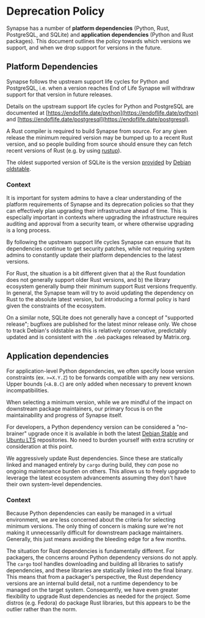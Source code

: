 # Deprecation Policy

Synapse has a number of **platform dependencies** (Python, Rust, PostgreSQL, and SQLite)
and **application dependencies** (Python and Rust packages). This document outlines the
policy towards which versions we support, and when we drop support for versions in the
future.

## Platform Dependencies

Synapse follows the upstream support life cycles for Python and PostgreSQL,
i.e. when a version reaches End of Life Synapse will withdraw support for that
version in future releases.

Details on the upstream support life cycles for Python and PostgreSQL are
documented at [https://endoflife.date/python](https://endoflife.date/python) and
[https://endoflife.date/postgresql](https://endoflife.date/postgresql).

A Rust compiler is required to build Synapse from source. For any given release
the minimum required version may be bumped up to a recent Rust version, and so
people building from source should ensure they can fetch recent versions of Rust
(e.g. by using [rustup](https://rustup.rs/)).

The oldest supported version of SQLite is the version
[provided](https://packages.debian.org/oldstable/libsqlite3-0) by
[Debian oldstable](https://wiki.debian.org/DebianOldStable).


### Context

It is important for system admins to have a clear understanding of the platform
requirements of Synapse and its deprecation policies so that they can
effectively plan upgrading their infrastructure ahead of time. This is
especially important in contexts where upgrading the infrastructure requires
auditing and approval from a security team, or where otherwise upgrading is a
long process.

By following the upstream support life cycles Synapse can ensure that its
dependencies continue to get security patches, while not requiring system admins
to constantly update their platform dependencies to the latest versions.

For Rust, the situation is a bit different given that a) the Rust foundation
does not generally support older Rust versions, and b) the library ecosystem
generally bump their minimum support Rust versions frequently. In general, the
Synapse team will try to avoid updating the dependency on Rust to the absolute
latest version, but introducing a formal policy is hard given the constraints of
the ecosystem.

On a similar note, SQLite does not generally have a concept of "supported 
release"; bugfixes are published for the latest minor release only. We chose to
track Debian's oldstable as this is relatively conservative, predictably updated
and is consistent with the `.deb` packages released by Matrix.org.


## Application dependencies

For application-level Python dependencies, we often specify loose version constraints
(ex. `>=X.Y.Z`) to be forwards compatible with any new versions. Upper bounds (`<A.B.C`)
are only added when necessary to prevent known incompatibilities.

When selecting a minimum version, while we are mindful of the impact on downstream
package maintainers, our primary focus is on the maintainability and progress of Synapse
itself.

For developers, a Python dependency version can be considered a "no-brainer" upgrade once it is
available in both the latest [Debian Stable](https://packages.debian.org/stable/) and
[Ubuntu LTS](https://launchpad.net/ubuntu) repositories. No need to burden yourself with
extra scrutiny or consideration at this point.

We aggressively update Rust dependencies. Since these are statically linked and managed
entirely by `cargo` during build, they *can* pose no ongoing maintenance burden on others.
This allows us to freely upgrade to leverage the latest ecosystem advancements assuming
they don't have their own system-level dependencies.


### Context

Because Python dependencies can easily be managed in a virtual environment, we are less
concerned about the criteria for selecting minimum versions. The only thing of concern
is making sure we're not making it unnecessarily difficult for downstream package
maintainers. Generally, this just means avoiding the bleeding edge for a few months.

The situation for Rust dependencies is fundamentally different. For packagers, the
concerns around Python dependency versions do not apply. The `cargo` tool handles
downloading and building all libraries to satisfy dependencies, and these libraries are
statically linked into the final binary. This means that from a packager's perspective,
the Rust dependency versions are an internal build detail, not a runtime dependency to
be managed on the target system. Consequently, we have even greater flexibility to
upgrade Rust dependencies as needed for the project. Some distros (e.g. Fedora) do
package Rust libraries, but this appears to be the outlier rather than the norm.
